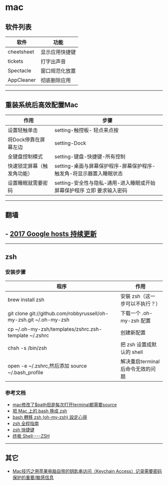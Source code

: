 # mac

## 软件列表

软件         | 功能
---------- | -------
cheetsheet | 显示应用快捷键
tickets    | 打字出声音
Spectacle  | 窗口规范化放置
AppCleaner | 彻底删除应用

--------------------------------------------------------------------------------

## 重装系统后高效配置Mac

作用            | 步骤
------------- | -----------------------------------------
设置轻触单击        | setting-触控板- 轻点来点按
将Dock停靠在屏幕左边  | setting-Dock
全键盘控制模式       | setting-键盘-快捷键-所有控制
快速锁定屏幕（触发角功能） | setting-桌面与屏幕保护程序-屏幕保护程序-触发角-将显示器置入睡眠状态
设置睡眠就需要密码     | setting-安全性与隐私-通用-进入睡眠或开始屏幕保护程序 立即 要求输入密码

--------------------------------------------------------------------------------

## 翻墙

## - [2017 Google hosts 持续更新](https://laod.cn/hosts/2017-google-hosts.html)

--------------------------------------------------------------------------------

## zsh

### 安装步骤

程序                                                                 | 作用
------------------------------------------------------------------ | --------------------
brew install zsh                                                   | 安裝 zsh（这一步可以不执行？）
git clone git://github.com/robbyrussell/oh-my-zsh.git ~/.oh-my-zsh | 下载一个 .oh-my-zsh 配置
cp ~/.oh-my-zsh/templates/zshrc.zsh-template ~/.zshrc              | 创建新配置
chsh -s /bin/zsh                                                   | 把 zsh 设置成默认的 shell
open -e ~/.zshrc,然后添加 source ~/.bash_profile                       | 解决重启terminal后命令无效的问题

### 参考文档

- [mac修改了$path但是每次打开terminal都需要source](https://segmentfault.com/q/1010000002719737)
- [把 Mac 上的 bash 换成 zsh](http://www.cnblogs.com/heiniuhaha/archive/2011/10/18/2216357.html)
- [bash 轉移 zsh (oh-my-zsh) 設定心得](http://icarus4.logdown.com/)
- [zsh 全程指南](http://wdxtub.com/2016/02/18/oh-my-zsh/)
- [zsh 快捷键](http://www.cnblogs.com/zrui513/p/5668610.html)
- [终极 Shell----ZSH](https://zhuanlan.zhihu.com/p/19556676?columnSlug=mactalk)

--------------------------------------------------------------------------------

## 其它

- [Mac技巧之用苹果电脑自带的钥匙串访问（Keychain Access）记录需要密码保护的重要/敏感信息](http://www.mac52ipod.cn/post/mac-keychain-access-password-protected-inportant-info.php)
